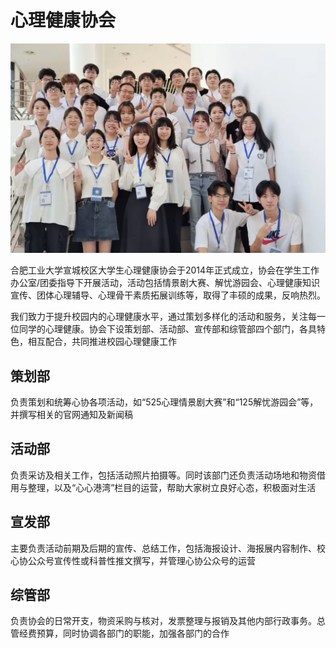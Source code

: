 # 心理健康协会

![心理健康协会](../media/mental_health_association.webp)

合肥工业大学宣城校区大学生心理健康协会于2014年正式成立，协会在学生工作办公室/团委指导下开展活动，活动包括情景剧大赛、解忧游园会、心理健康知识宣传、团体心理辅导、心理骨干素质拓展训练等，取得了丰硕的成果，反响热烈。

我们致力于提升校园内的心理健康水平，通过策划多样化的活动和服务，关注每一位同学的心理健康。协会下设策划部、活动部、宣传部和综管部四个部门，各具特色，相互配合，共同推进校园心理健康工作

## 策划部

负责策划和统筹心协各项活动，如“525心理情景剧大赛”和“125解忧游园会”等，并撰写相关的官网通知及新闻稿

## 活动部

负责采访及相关工作，包括活动照片拍摄等。同时该部门还负责活动场地和物资借用与整理，以及“心心港湾”栏目的运营，帮助大家树立良好心态，积极面对生活

## 宣发部

主要负责活动前期及后期的宣传、总结工作，包括海报设计、海报展内容制作、校心协公众号宣传性或科普性推文撰写，并管理心协公众号的运营

## 综管部

负责协会的日常开支，物资采购与核对，发票整理与报销及其他内部行政事务。总管经费预算，同时协调各部门的职能，加强各部门的合作
